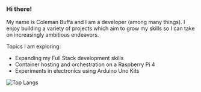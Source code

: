 ### Hi there!

My name is Coleman Buffa and I am a developer (among many things). I enjoy building a variety of projects which aim to grow my skills so I can take on increasingly ambitious endeavors.

Topics I am exploring:
* Expanding my Full Stack development skills
* Container hosting and orchestration on a Raspberry Pi 4
* Experiments in electronics using Arduino Uno Kits

![Top Langs](https://github-readme-stats.vercel.app/api/top-langs/?username=coleman-buffa&layout=compact&theme=monokai)
